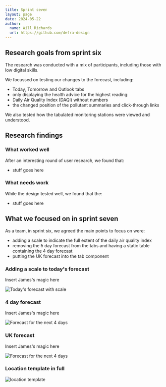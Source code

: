```yaml
---
title: Sprint seven
layout: page
date: 2024-05-22
author:
  name: Will Richards
  url: https://github.com/defra-design
---
```


## Research goals from sprint six

The research was conducted with a mix of participants, including those with low digital skills.

We focussed on testing our changes to the forecast, including:
* Today, Tomorrow and Outlook tabs
* only displaying the health advice for the highest reading
* Daily Air Quality Index (DAQI) without numbers  
* the changed position of the pollutant summaries and click-through links

We also tested how the tabulated monitoring stations were viewed and understood.


## Research findings

### What worked well

After an interesting round of user research, we found that: 

* stuff goes here

### What needs work

While the design tested well, we found that the:

* stuff goes here


## What we focused on in sprint seven

As a team, in sprint six, we agreed the main points to focus on were:  

* adding a scale to indicate the full extent of the daily air quality index
* removing the 5 day forecast from the tabs and having a static table containing the 4 day forecast
* putting the UK forecast into the tab component

### Adding a scale to today's forecast 

Insert James's magic here

![Today's forecast with scale](../../images/sprint-six/todays-forecast.png "")

   

### 4 day forecast

Insert James's magic here

![Forecast for the next 4 days](../../images/sprint-six/4day-forecast.png "")



### UK forecast

 Insert James's magic here

![Forecast for the next 4 days](../../images/sprint-six/uk-forecast.png "")



### Location template in full

![location template](../../images/sprint-six/location-template.png "location template")


